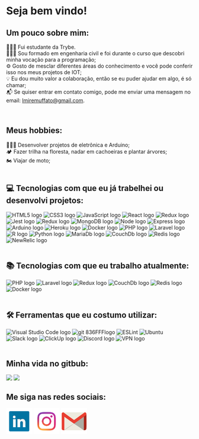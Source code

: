 <div align='left'> <h1> Seja bem vindo!</h1></div>

<!-- ![LinkedIn](IMG_20190120_181535.jpg) -->

 ## Um pouco sobre mim:

 👨🏻‍💻 Fui estudante da Trybe.<br />
 👷🏻‍♂️ Sou formado em engenharia civil e foi durante o curso que descobri minha vocação para a programação;<br />
 ⚙️ Gosto de mesclar diferentes áreas do conhecimento e você pode conferir isso nos meus projetos de IOT;<br />
 💡 Eu dou muito valor a colaboração, então se eu puder ajudar em algo, é só chamar;<br />
 📬 Se quiser entrar em contato comigo, pode me enviar uma mensagem no email: lmiremuffato@gmail.com.
 
<br />
</span>
<span>

## Meus hobbies:

👨🏻‍💻 Desenvolver projetos de eletrônica e Arduino;<br />
🏕️ Fazer trilha na floresta, nadar em cachoeiras e plantar árvores;<br />
🏍️ Viajar de moto;<br />
<br />
</span>

 ## 💻 Tecnologias com que eu já trabelhei ou desenvolvi projetos:
<img src="https://img.shields.io/badge/HTML5-282C34?logo=html5&logoColor=E34F26" alt="HTML5 logo" title="HTML5" height="25" />
<img src="https://img.shields.io/badge/CSS3-282C34?logo=css3&logoColor=1572B6" alt="CSS3 logo" title="CSS3" height="25" />
<img src="https://img.shields.io/badge/JavaScript-282C34?logo=javascript&logoColor=F7DF1E" alt="JavaScript logo" title="JavaScript" height="25" />
<img src="https://img.shields.io/badge/React-282C34?logo=react&logoColor=61DAFB"
alt="React logo" title="React.js / React Native" height="25" />
<img src="https://img.shields.io/badge/Redux-282C34?logo=redux&logoColor=764ABC" alt="Redux logo" title="Redux" height="25" />
<img src="https://img.shields.io/badge/Jest-282C34?logo=jest&logoColor=cc0000" alt="Jest logo" title="Jest" height="25" />
<img src="https://img.shields.io/badge/MySQL-282C34?logo=MySQL&logoColor=f29111" alt="Redux logo" title="MySQL" height="25" />
<img src="https://img.shields.io/badge/MongoDB-282C34?logo=MongoDB&logoColor=589636" alt="MongoDB logo" title="Mongo" height="25" />
<img src="https://img.shields.io/badge/Node.js-282C34?logo=Node.js&logoColor=#339933" alt="Node logo" title="Node" height="25" />
<img src="https://img.shields.io/badge/Express-282C34?logo=Express&logoColor=#339933" alt="Express logo" title="Express" height="25" />
<img src="https://img.shields.io/badge/Arduino-282C34?logo=Arduino&logoColor=#00989d" alt="Arduino logo" title="Arduino" height="25" />
<img src="https://img.shields.io/badge/Heroku-282C34?logo=Heroku&logoColor=#00989d" alt="Heroku logo" title="Heroku" height="25" />
<img src="https://img.shields.io/badge/Docker-282C34?logo=Docker&logoColor=2496ed"
alt="Docker logo" title="Docker" height="25" />
<img src="https://img.shields.io/badge/PHP-282C34?logo=PHP&logoColor=#339933" alt="PHP logo" title="PHP" height="25" />
<img src="https://img.shields.io/badge/Laravel-282C34?logo=Laravel&logoColor=#339933" alt="Laravel logo" title="Laravel" height="25" />
<img src="https://img.shields.io/badge/R-282C34?logo=R&logoColor=007ACC"
alt="R logo" title="R" height="25" />
<img src="https://img.shields.io/badge/Python-282C34?logo=Python&logoColor=007ACC"
alt="Python logo" title="Python" height="25" />
<img src="https://img.shields.io/badge/MariaDb-282C34?logo=MariaDb&logoColor=007ACC"
alt="MariaDb logo" title="MariaDb" height="25" />
<img src="https://img.shields.io/badge/CouchDb-282C34?logo=CouchDb&logoColor=007ACC"
alt="CouchDb logo" title="CouchDb" height="25" />
<img src="https://img.shields.io/badge/Redis-282C34?logo=Redis&logoColor=007ACC"
alt="Redis logo" title="Redis" height="25" />
<img src="https://img.shields.io/badge/NewRelic-282C34?logo=NewRelic&logoColor=007ACC"
alt="NewRelic logo" title="NewRelic" height="25" />
<br />
<br />

## 📚 Tecnologias com que eu trabalho atualmente:
<img src="https://img.shields.io/badge/PHP-282C34?logo=PHP&logoColor=#339933" alt="PHP logo" title="PHP" height="25" />
<img src="https://img.shields.io/badge/Laravel-282C34?logo=Laravel&logoColor=#339933" alt="Laravel logo" title="Laravel" height="25" />
<img src="https://img.shields.io/badge/MySQL-282C34?logo=MySQL&logoColor=f29111" alt="Redux logo" title="MySQL" height="25" />
<img src="https://img.shields.io/badge/CouchDb-282C34?logo=CouchDb&logoColor=007ACC"
alt="CouchDb logo" title="CouchDb" height="25" />
<img src="https://img.shields.io/badge/Redis-282C34?logo=Redis&logoColor=007ACC"
alt="Redis logo" title="Redis" height="25" />
<img src="https://img.shields.io/badge/Docker-282C34?logo=Docker&logoColor=2496ed"
alt="Docker logo" title="Docker" height="25" />
<br />
<br />

## 🛠️ Ferramentas que eu costumo utilizar:
<img src="https://img.shields.io/badge/VS%20Code-282C34?logo=visual-studio-code&logoColor=007ACC" alt="Visual Studio Code logo" title="Visual Studio Code" height="25" />
<img src="https://img.shields.io/badge/git-282C34?logo=git&logoColor=F05032" alt="git 836FFFlogo" title="git" height="25" />
<img src="https://img.shields.io/badge/ESLint-282C34?logo=eslint&logoColor=6464e2" alt191970="ESLint logo" title="ESLint" height="25" />
<img src="https://img.shields.io/badge/Ubuntu-282C34?logo=Ubuntu&logoColor=F05032" alt191970="Ubuntu logo" title="Ubuntu" height="25" />
<img src="https://img.shields.io/badge/Slack-282C34?logo=Slack&logoColor=2EB67D" alt="Slack logo" title="Slack" height="25" />
<img src="https://img.shields.io/badge/ClickUp-282C34?logo=ClickUp&logoColor=2EB67D" alt="ClickUp logo" title="ClickUp" height="25" />
<img src="https://img.shields.io/badge/Discord-282C34?logo=Discord&logoColor=2EB67D" alt="Discord logo" title="Discord" height="25" />
<img src="https://img.shields.io/badge/VPN-282C34?logo=VPNd&logoColor=2EB67D" alt="VPN logo" title="VPN" height="25" />
<br />
<br />

## Minha vida no gitbub:

<img src='https://github-readme-stats.vercel.app/api/top-langs/?username=lmuffato&layout=compact&theme=dracula&show' height="150">

<img src='https://github-readme-stats.vercel.app/api?username=lmuffato&theme=dracula&show_icons=true' height="150">

<br />

## Me siga nas redes sociais:

[![LinkedIn](linkedin1.png)](https://www.linkedin.com/in/lucasmuffato/)
[![Instagram](instagram.png)](https://www.instagram.com/lucasmmuffato/)
[![Mail](mail.png)](mailto:lmiremuffato@gmail.com)
